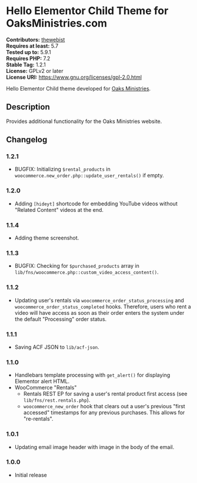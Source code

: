 # Hello Elementor Child Theme for OaksMinistries.com #
**Contributors:** [thewebist](https://profiles.wordpress.org/thewebist/)  
**Requires at least:** 5.7  
**Tested up to:** 5.9.1  
**Requires PHP:** 7.2  
**Stable Tag:** 1.2.1  
**License:** GPLv2 or later  
**License URI:** https://www.gnu.org/licenses/gpl-2.0.html  

Hello Elementor Child theme developed for [Oaks Ministries](https://oaksministries.com).

## Description ##

Provides additional functionality for the Oaks Ministries website.

## Changelog ##

### 1.2.1 ###
* BUGFIX: Initializing `$rental_products` in `woocommerce.new_order.php::update_user_rentals()` if empty.

### 1.2.0 ###
* Adding `[hideyt]` shortcode for embedding YouTube videos without "Related Content" videos at the end.

### 1.1.4 ###
* Adding theme screenshot.

### 1.1.3 ###
* BUGFIX: Checking for `$purchased_products` array in `lib/fns/woocommerce.php::custom_video_access_content()`.

### 1.1.2 ###
* Updating user's rentals via `woocommerce_order_status_processing` and `woocommerce_order_status_completed` hooks. Therefore, users who rent a video will have access as soon as their order enters the system under the default "Processing" order status.

### 1.1.1 ###
* Saving ACF JSON to `lib/acf-json`.

### 1.1.0 ###
* Handlebars template processing with `get_alert()` for displaying Elementor alert HTML.
* WooCommerce "Rentals"
  * Rentals REST EP for saving a user's rental product first access (see `lib/fns/rest.rentals.php`).
  * `woocommerce_new_order` hook that clears out a user's previous "first accessed" timestamps for any previous purchases. This allows for "re-rentals".

### 1.0.1 ###
* Updating email image header with image in the body of the email.

### 1.0.0 ###
* Initial release